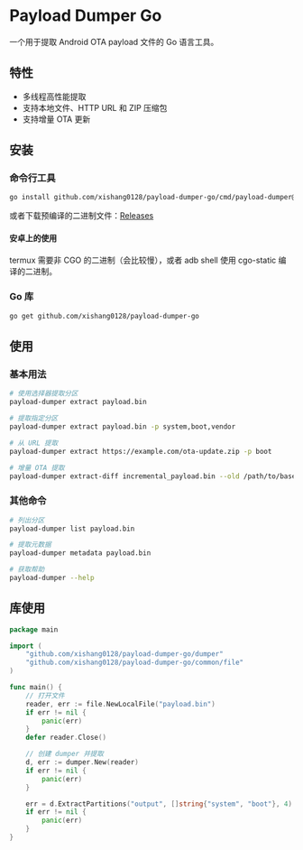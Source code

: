 # Payload Dumper Go

一个用于提取 Android OTA payload 文件的 Go 语言工具。

## 特性

- 多线程高性能提取
- 支持本地文件、HTTP URL 和 ZIP 压缩包
- 支持增量 OTA 更新

## 安装

### 命令行工具
```bash
go install github.com/xishang0128/payload-dumper-go/cmd/payload-dumper@latest
```

或者下载预编译的二进制文件：[Releases](https://github.com/xishang0128/payload-dumper-go/releases)

#### 安卓上的使用

termux 需要非 CGO 的二进制（会比较慢），或者 adb shell 使用 cgo-static 编译的二进制。

### Go 库
```bash
go get github.com/xishang0128/payload-dumper-go
```

## 使用

### 基本用法
```bash
# 使用选择器提取分区
payload-dumper extract payload.bin

# 提取指定分区
payload-dumper extract payload.bin -p system,boot,vendor

# 从 URL 提取
payload-dumper extract https://example.com/ota-update.zip -p boot

# 增量 OTA 提取
payload-dumper extract-diff incremental_payload.bin --old /path/to/base/images
```

### 其他命令
```bash
# 列出分区
payload-dumper list payload.bin

# 提取元数据
payload-dumper metadata payload.bin

# 获取帮助
payload-dumper --help
```

## 库使用

```go
package main

import (
    "github.com/xishang0128/payload-dumper-go/dumper"
    "github.com/xishang0128/payload-dumper-go/common/file"
)

func main() {
    // 打开文件
    reader, err := file.NewLocalFile("payload.bin")
    if err != nil {
        panic(err)
    }
    defer reader.Close()

    // 创建 dumper 并提取
    d, err := dumper.New(reader)
    if err != nil {
        panic(err)
    }

    err = d.ExtractPartitions("output", []string{"system", "boot"}, 4)
    if err != nil {
        panic(err)
    }
}
```
